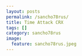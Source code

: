 ```yaml
---
layout: posts
permalink: /sancho78rus/
title: Time Attack CRX
tags: []
category: sancho78rus
image:
  feature: sancho78rus.jpeg
---
```

